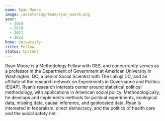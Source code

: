 ```yaml
---
name: Ryan Moore
image: /assets/img/team/ryan_moore.png
year:
  - 2019
  - 2020
  - 2021
  - 2022
home: University
title: Fellow
status: Current
---
```


Ryan Moore is a Methodology Fellow with OES, and concurrently serves as a professor in the Department of Government at American University in Washington, DC, a Senior Social Scientist with The Lab @ DC, and an affiliate of the research network on Experiments in Governance and Politics (EGAP). Ryan’s research interests center around statistical political methodology, with applications in American social policy. Methodologically, he develops and implements methods for political experiments, ecological data, missing data, causal inference, and geolocated data. Ryan is interested in federalism, direct democracy, and the politics of health care and the social safety net.
